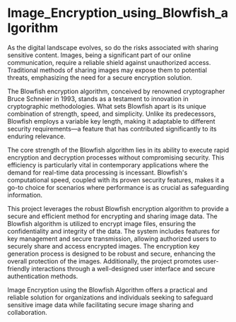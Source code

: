 # Image_Encryption_using_Blowfish_algorithm

As the digital landscape evolves, so do the risks associated with sharing sensitive content. Images, being a significant part of our online communication, require a reliable shield against unauthorized access. Traditional methods of sharing images may expose them to potential threats, emphasizing the need for a secure encryption solution.

The Blowfish encryption algorithm, conceived by renowned cryptographer Bruce Schneier in 1993, stands as a testament to innovation in cryptographic methodologies. What sets Blowfish apart is its unique combination of strength, speed, and simplicity. Unlike its predecessors, Blowfish employs a variable key length, making it adaptable to different security requirements—a feature that has contributed significantly to its enduring relevance. 

The core strength of the Blowfish algorithm lies in its ability to execute rapid encryption and decryption processes without compromising security. This efficiency is particularly vital in contemporary applications where the demand for real-time data processing is incessant. Blowfish's computational speed, coupled with its proven security features, makes it a go-to choice for scenarios where performance is as crucial as safeguarding information.

This project leverages the robust Blowfish encryption algorithm to provide a secure and efficient method for encrypting and sharing image data.
The Blowfish algorithm is utilized to encrypt image files, ensuring the confidentiality and integrity of the data. The system includes features for key management and secure transmission, allowing authorized users to securely share and access encrypted images. The encryption key generation process is designed to be robust and secure, enhancing the overall protection of the images. Additionally, the project promotes user-friendly interactions through a well-designed user interface and secure authentication methods.

Image Encryption using the Blowfish Algorithm offers a practical and reliable solution for organizations and individuals seeking to safeguard sensitive image data while facilitating secure image sharing and collaboration.
